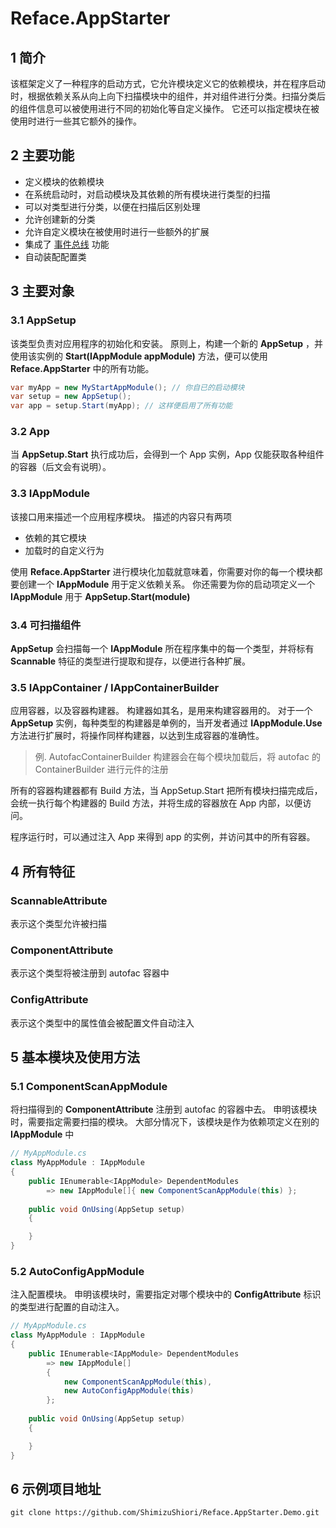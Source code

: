 # Reface.AppStarter

## 1 简介

该框架定义了一种程序的启动方式，它允许模块定义它的依赖模块，并在程序启动时，根据依赖关系从向上向下扫描模块中的组件，并对组件进行分类。扫描分类后的组件信息可以被使用进行不同的初始化等自定义操作。
它还可以指定模块在被使用时进行一些其它额外的操作。

## 2 主要功能

* 定义模块的依赖模块
* 在系统启动时，对启动模块及其依赖的所有模块进行类型的扫描
* 可以对类型进行分类，以便在扫描后区别处理
* 允许创建新的分类
* 允许自定义模块在被使用时进行一些额外的扩展
* 集成了 [事件总线](https://github.com/ShimizuShiori/EventBus) 功能
* 自动装配配置类

## 3 主要对象

### 3.1 AppSetup

该类型负责对应用程序的初始化和安装。
原则上，构建一个新的 **AppSetup** ，并使用该实例的 **Start(IAppModule appModule)** 方法，便可以使用 **Reface.AppStarter** 中的所有功能。
```csharp
var myApp = new MyStartAppModule(); // 你自已的启动模块
var setup = new AppSetup();
var app = setup.Start(myApp); // 这样便启用了所有功能
```

### 3.2 App

当 **AppSetup.Start** 执行成功后，会得到一个 App 实例，App 仅能获取各种组件的容器（后文会有说明）。

### 3.3 IAppModule

该接口用来描述一个应用程序模块。
描述的内容只有两项
* 依赖的其它模块
* 加载时的自定义行为

使用 **Reface.AppStarter** 进行模块化加载就意味着，你需要对你的每一个模块都要创建一个 **IAppModule** 用于定义依赖关系。
你还需要为你的启动项定义一个 **IAppModule** 用于 **AppSetup.Start(module)**

### 3.4 可扫描组件

**AppSetup** 会扫描每一个 **IAppModule** 所在程序集中的每一个类型，并将标有 **Scannable** 特征的类型进行提取和提存，以便进行各种扩展。

### 3.5 IAppContainer / IAppContainerBuilder

应用容器，以及容器构建器。
构建器如其名，是用来构建容器用的。
对于一个 **AppSetup** 实例，每种类型的构建器是单例的，当开发者通过 **IAppModule.Use** 方法进行扩展时，将操作同样构建器，以达到生成容器的准确性。
> 例. AutofacContainerBuilder 构建器会在每个模块加载后，将 autofac 的 ContainerBuilder 进行元件的注册

所有的容器构建器都有 Build 方法，当 AppSetup.Start 把所有模块扫描完成后，会统一执行每个构建器的 Build 方法，并将生成的容器放在 App 内部，以便访问。

程序运行时，可以通过注入 App 来得到 app 的实例，并访问其中的所有容器。

## 4 所有特征

### ScannableAttribute

表示这个类型允许被扫描

### ComponentAttribute

表示这个类型将被注册到 autofac 容器中

### ConfigAttribute

表示这个类型中的属性值会被配置文件自动注入

## 5 基本模块及使用方法

### 5.1 ComponentScanAppModule

将扫描得到的 **ComponentAttribute** 注册到 autofac 的容器中去。
申明该模块时，需要指定需要扫描的模块。
大部分情况下，该模块是作为依赖项定义在别的 **IAppModule** 中
```csharp
// MyAppModule.cs
class MyAppModule : IAppModule
{
    public IEnumerable<IAppModule> DependentModules 
        => new IAppModule[]{ new ComponentScanAppModule(this) };
    
    public void OnUsing(AppSetup setup)
    {

    }
}
```

### 5.2 AutoConfigAppModule

注入配置模块。
申明该模块时，需要指定对哪个模块中的 **ConfigAttribute** 标识的类型进行配置的自动注入。
```csharp
// MyAppModule.cs
class MyAppModule : IAppModule
{
    public IEnumerable<IAppModule> DependentModules 
        => new IAppModule[]
        { 
            new ComponentScanAppModule(this), 
            new AutoConfigAppModule(this) 
        };
    
    public void OnUsing(AppSetup setup)
    {

    }
}
```

## 6 示例项目地址

```shell
git clone https://github.com/ShimizuShiori/Reface.AppStarter.Demo.git
```
